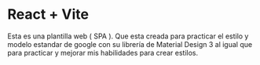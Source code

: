# React + Vite

Esta es una plantilla web ( SPA ). Que esta creada para practicar el estilo y modelo estandar de google con su librería de Material Design 3 
al igual que para practicar y mejorar mis habilidades para crear estilos.
